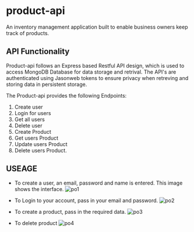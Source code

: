 # product-api
An inventory management application built to enable business owners keep track of products.

## API Functionality
Product-api follows an Express based Restful API design, which is used to access MongoDB Database for data storage and retrival. The API's are authenticated using Jasonweb tokens to ensure privacy when retreving and storing data in persistent storage.

The Product-api provides the following Endpoints:

1. Create user
2. Login for users
3. Get all users
4. Delete user
5. Create Product
5. Get users Product
5. Update users Product
5. Delete users Product.

## USEAGE

- To create a user, an email, password and name is entered. This image shows the interface.
![po1](https://user-images.githubusercontent.com/78841792/220401323-3549a68c-3c76-4140-8835-a3e95e888173.jpeg)

- To Login to your account, pass in your email and password. 
![po2](https://user-images.githubusercontent.com/78841792/220402615-f51d4cb2-3e35-4aed-9bbe-4912fb9852a0.jpeg)

- To create a product, pass in the required data.
![po3](https://user-images.githubusercontent.com/78841792/220405222-0af98b30-20f5-4007-8ff8-bc567761b8a7.jpeg)

- To delete product
![po4](https://user-images.githubusercontent.com/78841792/220406204-d0973b47-2a8f-4add-899d-fcdffbb24475.jpeg)
